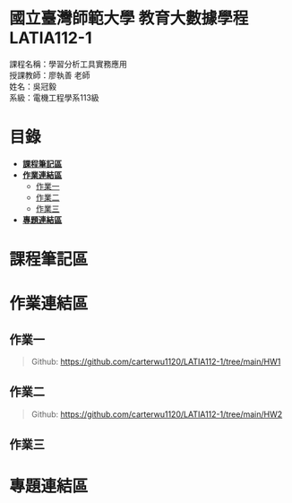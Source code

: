 # 國立臺灣師範大學 教育大數據學程 LATIA112-1
課程名稱：學習分析工具實務應用  
授課教師：廖執善 老師  
姓名：吳冠毅  
系級：電機工程學系113級  
# 目錄
* [**課程筆記區**](https://github.com/carterwu1120/LATIA112-1#課程筆記區)  
* [**作業連結區**](https://github.com/carterwu1120/LATIA112-1#作業連結區)  
  * [作業一](https://github.com/carterwu1120/LATIA112-1#作業一)  
  * [作業二](https://github.com/carterwu1120/LATIA112-1#作業二)
  * [作業三](https://github.com/carterwu1120/LATIA112-1#作業三)
* [**專題連結區**](https://github.com/carterwu1120/LATIA112-1#專題連結區)

# 課程筆記區 
# 作業連結區 
## 作業一
> Github: <https://github.com/carterwu1120/LATIA112-1/tree/main/HW1>
## 作業二
> Github: <https://github.com/carterwu1120/LATIA112-1/tree/main/HW2>
## 作業三
# 專題連結區
